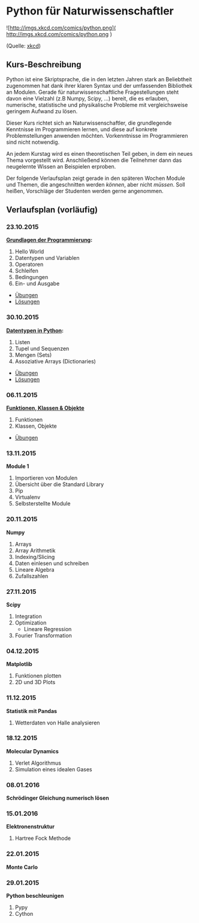 Python für Naturwissenschaftler
===============================

![http://imgs.xkcd.com/comics/python.png]( http://imgs.xkcd.com/comics/python.png )

(Quelle: [xkcd]( https://xkcd.com/353/))

Kurs-Beschreibung
-----------------

Python ist eine Skriptsprache, die in den letzten Jahren stark an Beliebtheit zugenommen hat dank ihrer klaren Syntax
und der umfassenden Bibliothek an Modulen.
Gerade für naturwissenschaftliche Fragestellungen steht davon eine Vielzahl (z.B Numpy, Scipy, ...) bereit, 
die es erlauben, numerische, statistische und physikalische Probleme mit vergleichsweise geringem Aufwand zu lösen.


Dieser Kurs richtet sich an Naturwissenschaftler, die grundlegende Kenntnisse im Programmieren lernen, und diese
auf konkrete Problemstellungen anwenden möchten. Vorkenntnisse im Programmieren sind nicht notwendig.


An jedem Kurstag wird es einen theoretischen Teil geben, in dem ein neues Thema vorgestellt wird. Anschließend können
die Teilnehmer dann das neugelernte Wissen an Beispielen erproben.

Der folgende Verlaufsplan zeigt gerade in den späteren Wochen Module und Themen, die angeschnitten werden _können_, aber nicht _müssen_.
Soll heißen, Vorschläge der Studenten werden gerne angenommen.

Verlaufsplan (vorläufig)
------------

### 23.10.2015 ###
**[Grundlagen der Programmierung](https://github.com/gkabbe/Python-Kurs2015/wiki/Woche-1---Grundlagen):**

1. Hello World
1. Datentypen und Variablen
1. Operatoren
1. Schleifen
1. Bedingungen
1. Ein- und Ausgabe

* [Übungen](https://github.com/gkabbe/Python-Kurs2015/wiki/Woche-1---Grundlagen---%C3%9Cbungen)
* [Lösungen](https://github.com/gkabbe/Python-Kurs2015/tree/master/L%C3%B6sungen/Woche1)

### 30.10.2015 ###

**[Datentypen in Python](https://github.com/gkabbe/Python-Kurs2015/wiki/Woche-2---Datentypen):**

1. Listen
1. Tupel und Sequenzen
1. Mengen (Sets)
1. Assoziative Arrays (Dictionaries)

* [Übungen](https://github.com/gkabbe/Python-Kurs2015/wiki/Woche-2---Datentypen--%C3%9Cbungen)
* [Lösungen](https://github.com/gkabbe/Python-Kurs2015/tree/master/L%C3%B6sungen/Woche2)


### 06.11.2015 ###

**[Funktionen, Klassen & Objekte](https://github.com/gkabbe/Python-Kurs2015/wiki/Woche-3---Funktionen,-Klassen-und-Objekte)**

1. Funktionen
1. Klassen, Objekte

* [Übungen](https://github.com/gkabbe/Python-Kurs2015/wiki/Woche-3---Funktionen,-Klassen-und-Objekte-%C3%9Cbungen)

### 13.11.2015 ###

**Module 1**

1. Importieren von Modulen
1. Übersicht über die Standard Library
1. Pip
1. Virtualenv
1. Selbsterstellte Module

### 20.11.2015 ###

**Numpy**

1. Arrays
1. Array Arithmetik
1. Indexing/Slicing
1. Daten einlesen und schreiben
1. Lineare Algebra
1. Zufallszahlen

### 27.11.2015 ###

**Scipy**

1. Integration
1. Optimization
    * Lineare Regression
1. Fourier Transformation

### 04.12.2015 ###

**Matplotlib**

1. Funktionen plotten
1. 2D und 3D Plots

### 11.12.2015 ###

**Statistik mit Pandas**

1. Wetterdaten von Halle analysieren

### 18.12.2015 ###

**Molecular Dynamics**

1. Verlet Algorithmus
1. Simulation eines idealen Gases

### 08.01.2016 ###

**Schrödinger Gleichung numerisch lösen**

### 15.01.2016 ###

**Elektronenstruktur**

1. Hartree Fock Methode

### 22.01.2015 ###

**Monte Carlo**

### 29.01.2015 ###

**Python beschleunigen**

1. Pypy
1. Cython


